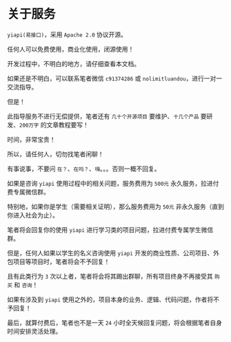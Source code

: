 # 关于服务

`yiapi(易接口)`，采用 `Apache 2.0` 协议开源。

任何人可以免费使用，商业化使用，闭源使用！

开发过程中，不明白的地方，请仔细查看本文档。

如果还是不明白，可以联系笔者微信 `c91374286` 或 `nolimitluandou`，进行一对一交流指导。

但是！

此指导服务不进行无偿提供，笔者还有 `几十个开源项目` 要维护、`十几个产品` 要研发、`200万字` 的文章教程要写！

时间，非常宝贵！

所以，请任何人，切勿找笔者闲聊！

有事说事，不要问 `在？`、`在吗？`、`嗨`。。。否则一概不回复。

如果是咨询 `yiapi` 使用过程中的相关问题，服务费用为 `500元` 永久服务，拉进付费专属微信群。

特别地，如果你是学生（需要相关证明），那么服务费用为 `50元` 非永久服务（直到你进入社会为止）。

笔者将会回复你的使用 `yiapi` 进行学习类的项目问题，拉进付费专属学生微信群。

但是，任何人如果以学生的名义咨询使用 `yiapi` 开发的商业性质、公司项目、外包项目等项目时，笔者将会不予回复！

且有此类行为 `3` 次以上者，笔者将会将其踢出群聊，所有项目终身不再接受其 `购买` 和 `咨询`！

如果有涉及到 `yiapi` 使用之外的，项目本身的业务、逻辑、代码问题，作者将不予回复！

最后，就算付费后，笔者也不是一天 `24` 小时全天候回复问题，将会根据笔者自身时间安排灵活处理。
